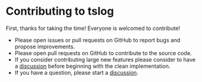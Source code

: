 # Contributing to tslog

First, thanks for taking the time! Everyone is welcomed to contribute!

- Please open issues or pull requests on GitHub to report bugs and propose improvements.
- Please open pull requests on GitHub to contribute to the source code.
- If you consider contributing large new features please consider to have a [discussion](https://github.com/thorstenrie/tslog/discussions) before beginning with the clean implementation.
- If you have a question, please start a [discussion](https://github.com/thorstenrie/tslog/discussions).
